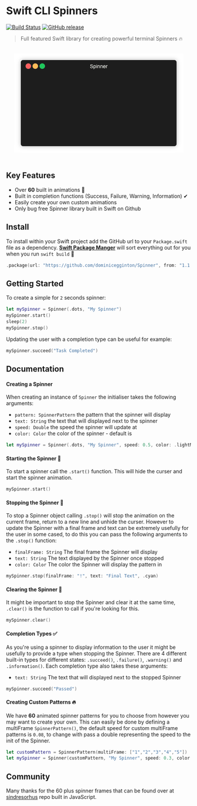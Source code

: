 # Swift CLI Spinners
[![Build Status](https://travis-ci.com/dominicegginton/Spinner.svg?branch=master)](https://travis-ci.com/dominicegginton/Spinner) 
[![GitHub release](https://img.shields.io/github/release/dominicegginton/spinner.svg)](https://github.com/dominicegginton/Spinner/releases)
> Full featured Swift library for creating powerful terminal Spinners 🔥

<p align="center">
	<br>
	<img src="https://raw.githubusercontent.com/dominicegginton/Spinner/master/Assets/demo.gif">
	<br>
	<br>
</p>

## Key Features
- Over ****60**** built in animations 🤩
- Built in completion functions (Success, Failure, Warning, Information) ✔
- Easily create your own custom animations
- Only bug free Spinner library built in Swift on Github

## Install 
To install within your Swift project add the GitHub url to your `Package.swift` file as a dependency. 
[**Swift Package Manger**](https://swift.org/package-manager/) will sort everything out for you when you run `swift build` 💪
``` swift
.package(url: "https://github.com/dominicegginton/Spinner", from: "1.1.0")
```

## Getting Started
To create a simple for `2` seconds spinner:
``` swift
let mySpinner = Spinner(.dots, "My Spinner")
mySpinner.start()
sleep(2)
mySpinner.stop()
```

Updating the user with a completion type can be useful for example:
``` swift
mySpinner.succeed("Task Completed")
```
## Documentation

#### Creating a Spinner
When creating an instance of `Spinner` the initialiser takes the following arguments:
- `pattern: SpinnerPattern` the pattern that the spinner will display
- `text: String` the text that will displayed next to the spinner
- `speed: Double` the speed the spinner will update at
- `color: Color` the color of the spinner - default is

``` swift
let mySpinner = Spinner(.dots, "My Spinner", speed: 0.5, color: .lightMagenta)
```
#### Starting the Spinner 🏁
To start a spinner call the `.start()` function. This will hide the curser and start the spinner animation.
``` swift
mySpinner.start()
```
#### Stopping the Spinner 🛑
To stop a Spinner object calling `.stop()` will stop the animation on the current frame, return to a new line and unhide the curser. However to update the Spinner with a final frame and text can be extremely usefully for the user in some cased, to do this you can pass the following arguments to the `.stop()` function:
- `finalFrame: String` The final frame the Spinner will display
- `text: String` The text displayed by the Spinner once stopped
- `color: Color` The color the Spinner will display the pattern in
``` swift
mySpinner.stop(finalFrame: "!", text: "Final Text", .cyan)
``` 
#### Clearing the Spinner 🧽
It might be important to stop the Spinner and clear it at the same time, `.clear()` is the function to call if you're looking for this.
``` swift
mySpinner.clear()
```
#### Completion Types ✅
As you're using a spinner to display information to the user it might be usefully to provide a  type when stopping the Spinner. There are 4 different built-in types for different states: `.succeed()`, `.failure()`, `.warning()` and `.information()`. Each completion type also takes these arguments:
- `text: String` The text that will displayed next to the stopped Spinner
``` swift
mySpinner.succeed("Passed")
```
#### Creating Custom Patterns 🔥
We have ****60**** animated spinner patterns for you to choose from however you may want to create your own. This can easily be done by defining a multiFrame `SpinnerPattern()`, the default speed for custom multiFrame patterns is `0.08`, to change with pass a double representing the speed to the init of the Spinner.
``` swift
let customPattern = SpinnerPattern(multiFrame: ["1","2","3","4","5"])
let mySpinner = Spinner(customPattern, "My Spinner", speed: 0.3, color: .blue)
```
## Community
Many thanks for the 60 plus spinner frames that can be found over at [sindresorhus](https://github.com/sindresorhus/cli-spinners) repo built in JavaScript.